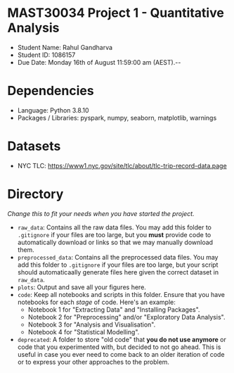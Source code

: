# MAST30034 Project 1 - Quantitative Analysis
- Student Name: Rahul Gandharva
- Student ID: 1086157
- Due Date: Monday 16th of August 11:59:00 am (AEST).--

# Dependencies
- Language: Python 3.8.10
- Packages / Libraries: pyspark, numpy, seaborn, matplotlib, warnings

# Datasets
- NYC TLC: https://www1.nyc.gov/site/tlc/about/tlc-trip-record-data.page

# Directory
_Change this to fit your needs when you have started the project._
- `raw_data`: Contains all the raw data files. You may add this folder to `.gitignore` if your files are too large, but you **must** provide code to automatically download or links so that we may manually download them. 
- `preprocessed_data`: Contains all the preprocessed data files. You may add this folder to `.gitignore` if your files are too large, but your script should automaticaally generate files here given the correct dataset in `raw_data`.
- `plots`: Output and save all your figures here.
- `code`: Keep all notebooks and scripts in this folder. Ensure that you have notebooks for each _stage_ of code. Here's an example:
    - Notebook 1 for "Extracting Data" and "Installing Packages".
    - Notebook 2 for "Preprocessing" and/or "Exploratory Data Analysis".
    - Notebook 3 for "Analysis and Visualisation".
    - Notebook 4 for "Statistical Modelling".
- `deprecated`: A folder to store "old code" that **you do not use anymore** or code that you experimented with, but decided to not go ahead. This is useful in case you ever need to come back to an older iteration of code or to express your other approaches to the problem.
